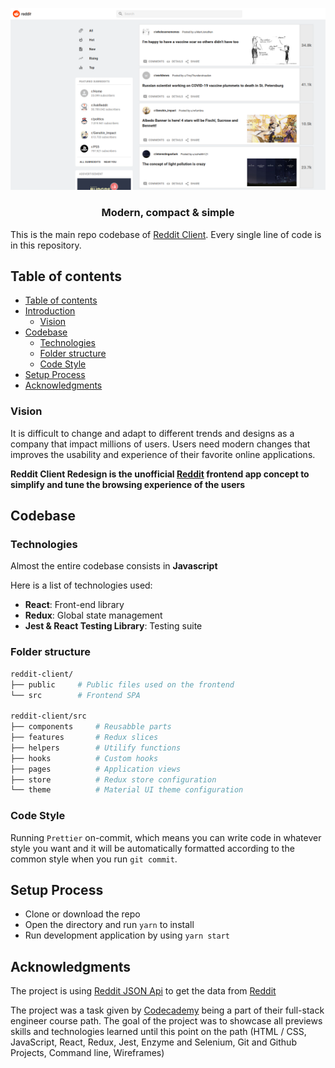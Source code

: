 <div align="center">

[![Reddit-Client](./public/images/preview/one.png)](https://github.com/dshane1903/reddit)

### Modern, compact & simple

</div>

This is the main repo codebase of
[Reddit Client](https://github.com/dshane1903/Reddit). Every single line of
code is in this repository.

## Table of contents

- [Table of contents](#table-of-contents)
- [Introduction](#introduction)
  - [Vision](#vision)
- [Codebase](#codebase)
  - [Technologies](#technologies)
  - [Folder structure](#folder-structure)
  - [Code Style](#code-style)
- [Setup Process](#setup-process)
- [Acknowledgments](#acknowledgments)

### Vision

It is difficult to change and adapt to different trends and designs as a company
that impact millions of users. Users need modern changes that improves the
usability and experience of their favorite online applications.

**Reddit Client Redesign is the unofficial [Reddit](https://www.reddit.com/)
frontend app concept to simplify and tune the browsing experience of the users**

## Codebase

### Technologies

Almost the entire codebase consists in **Javascript**

Here is a list of technologies used:

- **React**: Front-end library
- **Redux**: Global state management
- **Jest & React Testing Library**: Testing suite

### Folder structure

```sh
reddit-client/
├── public     # Public files used on the frontend
└── src        # Frontend SPA

reddit-client/src
├── components     # Reusabble parts
├── features       # Redux slices
├── helpers        # Utilify functions
├── hooks          # Custom hooks
├── pages          # Application views
├── store          # Redux store configuration
└── theme          # Material UI theme configuration
```

### Code Style

Running `Prettier` on-commit, which means you can write code in whatever style
you want and it will be automatically formatted according to the common style
when you run `git commit`.

## Setup Process

- Clone or download the repo
- Open the directory and run `yarn` to install
- Run development application by using `yarn start`

## Acknowledgments

The project is using
[Reddit JSON Api](https://github.com/reddit-archive/reddit/wiki/JSON) to get the
data from [Reddit](https://www.reddit.com/)

The project was a task given by [Codecademy](https://www.codecademy.com) being a
part of their full-stack engineer course path. The goal of the project was to
showcase all previews skills and technologies learned until this point on the
path (HTML / CSS, JavaScript, React, Redux, Jest, Enzyme and Selenium, Git and
Github Projects, Command line, Wireframes)
